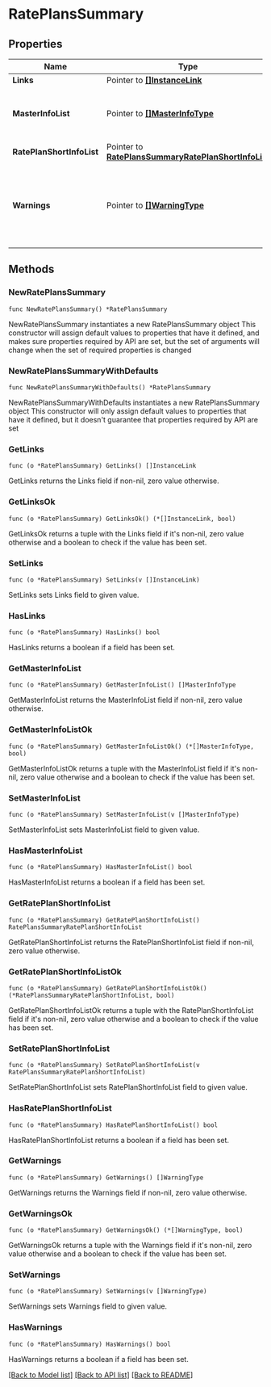 # RatePlansSummary

## Properties

Name | Type | Description | Notes
------------ | ------------- | ------------- | -------------
**Links** | Pointer to [**[]InstanceLink**](InstanceLink.md) |  | [optional] 
**MasterInfoList** | Pointer to [**[]MasterInfoType**](MasterInfoType.md) | Refer to Generic common types document. | [optional] 
**RatePlanShortInfoList** | Pointer to [**RatePlansSummaryRatePlanShortInfoList**](RatePlansSummaryRatePlanShortInfoList.md) |  | [optional] 
**Warnings** | Pointer to [**[]WarningType**](WarningType.md) | Used in conjunction with the Success element to define a business error. | [optional] 

## Methods

### NewRatePlansSummary

`func NewRatePlansSummary() *RatePlansSummary`

NewRatePlansSummary instantiates a new RatePlansSummary object
This constructor will assign default values to properties that have it defined,
and makes sure properties required by API are set, but the set of arguments
will change when the set of required properties is changed

### NewRatePlansSummaryWithDefaults

`func NewRatePlansSummaryWithDefaults() *RatePlansSummary`

NewRatePlansSummaryWithDefaults instantiates a new RatePlansSummary object
This constructor will only assign default values to properties that have it defined,
but it doesn't guarantee that properties required by API are set

### GetLinks

`func (o *RatePlansSummary) GetLinks() []InstanceLink`

GetLinks returns the Links field if non-nil, zero value otherwise.

### GetLinksOk

`func (o *RatePlansSummary) GetLinksOk() (*[]InstanceLink, bool)`

GetLinksOk returns a tuple with the Links field if it's non-nil, zero value otherwise
and a boolean to check if the value has been set.

### SetLinks

`func (o *RatePlansSummary) SetLinks(v []InstanceLink)`

SetLinks sets Links field to given value.

### HasLinks

`func (o *RatePlansSummary) HasLinks() bool`

HasLinks returns a boolean if a field has been set.

### GetMasterInfoList

`func (o *RatePlansSummary) GetMasterInfoList() []MasterInfoType`

GetMasterInfoList returns the MasterInfoList field if non-nil, zero value otherwise.

### GetMasterInfoListOk

`func (o *RatePlansSummary) GetMasterInfoListOk() (*[]MasterInfoType, bool)`

GetMasterInfoListOk returns a tuple with the MasterInfoList field if it's non-nil, zero value otherwise
and a boolean to check if the value has been set.

### SetMasterInfoList

`func (o *RatePlansSummary) SetMasterInfoList(v []MasterInfoType)`

SetMasterInfoList sets MasterInfoList field to given value.

### HasMasterInfoList

`func (o *RatePlansSummary) HasMasterInfoList() bool`

HasMasterInfoList returns a boolean if a field has been set.

### GetRatePlanShortInfoList

`func (o *RatePlansSummary) GetRatePlanShortInfoList() RatePlansSummaryRatePlanShortInfoList`

GetRatePlanShortInfoList returns the RatePlanShortInfoList field if non-nil, zero value otherwise.

### GetRatePlanShortInfoListOk

`func (o *RatePlansSummary) GetRatePlanShortInfoListOk() (*RatePlansSummaryRatePlanShortInfoList, bool)`

GetRatePlanShortInfoListOk returns a tuple with the RatePlanShortInfoList field if it's non-nil, zero value otherwise
and a boolean to check if the value has been set.

### SetRatePlanShortInfoList

`func (o *RatePlansSummary) SetRatePlanShortInfoList(v RatePlansSummaryRatePlanShortInfoList)`

SetRatePlanShortInfoList sets RatePlanShortInfoList field to given value.

### HasRatePlanShortInfoList

`func (o *RatePlansSummary) HasRatePlanShortInfoList() bool`

HasRatePlanShortInfoList returns a boolean if a field has been set.

### GetWarnings

`func (o *RatePlansSummary) GetWarnings() []WarningType`

GetWarnings returns the Warnings field if non-nil, zero value otherwise.

### GetWarningsOk

`func (o *RatePlansSummary) GetWarningsOk() (*[]WarningType, bool)`

GetWarningsOk returns a tuple with the Warnings field if it's non-nil, zero value otherwise
and a boolean to check if the value has been set.

### SetWarnings

`func (o *RatePlansSummary) SetWarnings(v []WarningType)`

SetWarnings sets Warnings field to given value.

### HasWarnings

`func (o *RatePlansSummary) HasWarnings() bool`

HasWarnings returns a boolean if a field has been set.


[[Back to Model list]](../README.md#documentation-for-models) [[Back to API list]](../README.md#documentation-for-api-endpoints) [[Back to README]](../README.md)


